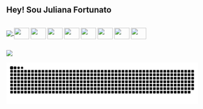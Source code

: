## Hey! Sou Juliana Fortunato 


<a href="https://github.com/anuraghazra/github-readme-stats" align="center">
  <img align="center" src="https://github-readme-stats.vercel.app/api?username=JulianaFortunato&count_private=true&show_icons=true&theme=discord_old_blurple" />
</a>

<div style='display: inline-block' ><br>
 <img align="center" height="30" width="40" src="https://img.shields.io/badge/Microsoft%20SQL%20Server-CC2927?style=for-the-badge&logo=microsoft%20sql%20server&logoColor=white"/>   
 <img align="center" height="30" width="40" src="https://img.shields.io/badge/Figma-F24E1E?style=for-the-badge&logo=figma&logoColor=white"/>
 <img align="center" height="30" width="40" src="https://img.shields.io/badge/PowerBI-F2C811?style=for-the-badge&logo=Power%20BI&logoColor=white"/>
 <img align="center" height="30" width="40" src="https://img.shields.io/badge/axios-671ddf?&style=for-the-badge&logo=axios&logoColor=white"/>
 <img align="center" height="30" width="40" src="https://img.shields.io/badge/C-00599C?style=for-the-badge&logo=c&logoColor=white"/>
 <img align="center" height="30" width="40" src="https://img.shields.io/badge/JavaScript-323330?style=for-the-badge&logo=javascript&logoColor=F7DF1E"/>  
 <img align="center" height="30" width="40" src="https://img.shields.io/badge/Python-FFD43B?style=for-the-badge&logo=python&logoColor=blue"/>  
 <img align="center" height="30" width="40" src="https://img.shields.io/badge/DATADOG-632CA6?style=for-the-badge&logo=datadog&logoColor=white"/>
</div>

##

<div>
  <a href="https://www.linkedin.com/in/juliana-fortunato-006b56190/"><img src="https://img.shields.io/badge/LinkedIn-0077B5?style=for-the-badge&logo=linkedin&logoColor=white"></a>
</div>

![Snake animation](https://github.com/JulianaFortunato/JulianaFortunato/blob/output/github-contribution-grid-snake.svg)
